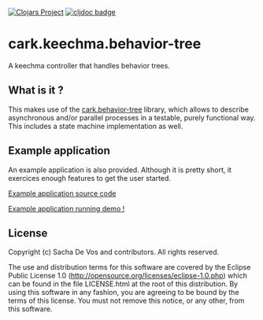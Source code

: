 [![Clojars Project](https://img.shields.io/clojars/v/cark/cark.keechma.behavior-tree.svg)](https://clojars.org/cark/cark.keechma.behavior-tree)
[![cljdoc badge](https://cljdoc.org/badge/cark/cark.keechma.behavior-tree)](https://cljdoc.org/d/cark/cark.keechma.behavior-tree/CURRENT)
# cark.keechma.behavior-tree
A keechma controller that handles behavior trees.

## What is it ? 
This makes use of the [cark.behavior-tree](https://github.com/cark/cark.behavior-tree) library, which allows to describe asynchronous and/or parallel processes in a testable, purely functional way. This includes a state machine implementation as well.

## Example application
An example application is also provided. Although it is pretty short, it exercices enough features to get the user started.

[Example application source code](https://github.com/cark/cark.keechma.behavior-tree/tree/master/src/example/cark/keechma/behavior_tree/example)

[Example application running demo !](https://cark.github.io/cark.keechma.behavior-tree/)

## License
Copyright (c) Sacha De Vos and contributors. All rights reserved.

The use and distribution terms for this software are covered by the Eclipse Public License 1.0 (http://opensource.org/licenses/eclipse-1.0.php) which can be found in the file LICENSE.html at the root of this distribution. By using this software in any fashion, you are agreeing to be bound by the terms of this license. You must not remove this notice, or any other, from this software.
 
